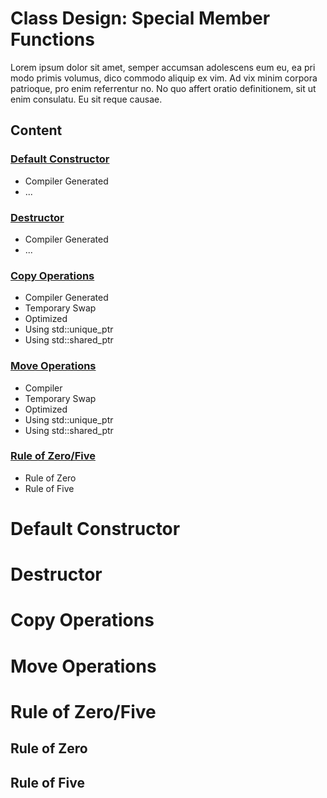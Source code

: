 # Class Design: Special Member Functions
Lorem ipsum dolor sit amet, semper accumsan adolescens eum eu, ea pri modo primis volumus, dico commodo aliquip ex vim. Ad vix minim corpora patrioque, pro enim referrentur no. No quo affert oratio definitionem, sit ut enim consulatu. Eu sit reque causae.

## Content

### [Default Constructor](https://github.com/cmbrandt/modern-cxx-seminar/edit/master/1_class_design.md#fundamentals-1)
* Compiler Generated
* ...

### [Destructor](https://github.com/cmbrandt/modern-cxx-seminar/blob/master/1_class_design.md#special-member-functions)
* Compiler Generated
* ...

### [Copy Operations](https://github.com/cmbrandt/modern-cxx-seminar/blob/master/1_class_design.md#additional-class-operations)
* Compiler Generated
* Temporary Swap
* Optimized
* Using std::unique_ptr
* Using std::shared_ptr

### [Move Operations](https://github.com/cmbrandt/modern-cxx-seminar/blob/master/1_class_design.md#class-hierarchies)
* Compiler
* Temporary Swap
* Optimized
* Using std::unique_ptr
* Using std::shared_ptr

### [Rule of Zero/Five](https://github.com/cmbrandt/modern-cxx-seminar/blob/master/1_class_design.md#rule-of-zerofive)
* Rule of Zero
* Rule of Five


# Default Constructor


# Destructor


# Copy Operations


# Move Operations


# Rule of Zero/Five

## Rule of Zero

## Rule of Five
